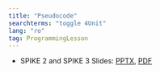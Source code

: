 ```yaml
---
title: "Pseudocode"
searchterms: "toggle 4Unit"
lang: "ro"
tag: ProgrammingLesson
---
```

 <ul>
 <li class="ng-binding">SPIKE 2 and SPIKE 3 Slides:
 <a href="ProgrammingLessons/Pseudocode(rom).pptx">PPTX</a>,
 <a href="ProgrammingLessons/Pseudocode(rom).pdf">PDF</a>
 </li>
 </ul>
